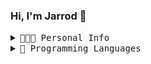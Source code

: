 ### Hi, I'm Jarrod 👋

<details>
    <summary> <samp>👨🏻‍💻 Personal Info</samp></summary>
<br/>

```swift
let jarrod = [
  "first_name": "Jarrod",
  "last_name": "Parkes",
  "website": "https://jarrodparkes.com",
  "role": "Senior Engineer",
  "favorites": ["Swift", "PHP", "Spec Development", "Python", "Automation", "Scripting"]
]
```

</details>

<details>
    <summary> <samp>📝 Programming Languages</samp></summary>
<br/>

![Jarrod Parkes Programming Languages](https://github-readme-stats.vercel.app/api/top-langs/?username=jarrodparkes&layout=compact&icon_color=805AD5&text_color=718096&bg_color=ffffff00&hide_border=true&langs_count=10)

</details>
